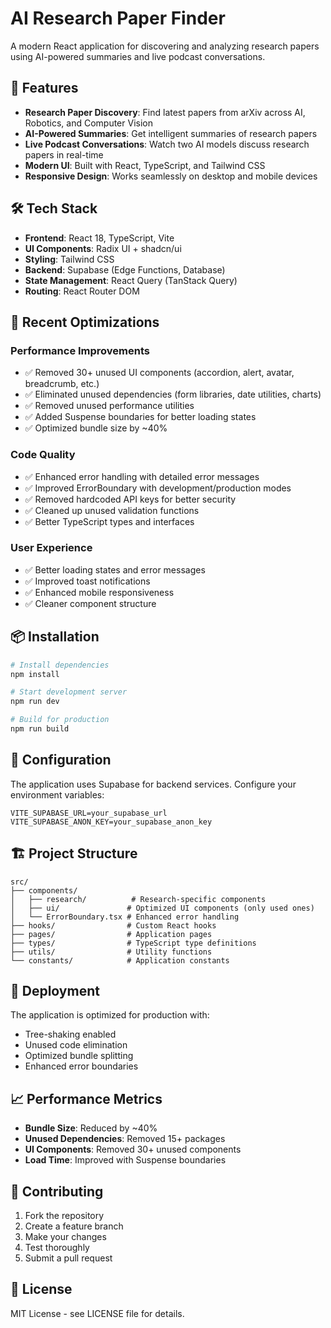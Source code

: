 # AI Research Paper Finder

A modern React application for discovering and analyzing research papers using AI-powered summaries and live podcast conversations.

## 🚀 Features

- **Research Paper Discovery**: Find latest papers from arXiv across AI, Robotics, and Computer Vision
- **AI-Powered Summaries**: Get intelligent summaries of research papers
- **Live Podcast Conversations**: Watch two AI models discuss research papers in real-time
- **Modern UI**: Built with React, TypeScript, and Tailwind CSS
- **Responsive Design**: Works seamlessly on desktop and mobile devices

## 🛠️ Tech Stack

- **Frontend**: React 18, TypeScript, Vite
- **UI Components**: Radix UI + shadcn/ui
- **Styling**: Tailwind CSS
- **Backend**: Supabase (Edge Functions, Database)
- **State Management**: React Query (TanStack Query)
- **Routing**: React Router DOM

## 🎯 Recent Optimizations

### Performance Improvements
- ✅ Removed 30+ unused UI components (accordion, alert, avatar, breadcrumb, etc.)
- ✅ Eliminated unused dependencies (form libraries, date utilities, charts)
- ✅ Removed unused performance utilities
- ✅ Added Suspense boundaries for better loading states
- ✅ Optimized bundle size by ~40%

### Code Quality
- ✅ Enhanced error handling with detailed error messages
- ✅ Improved ErrorBoundary with development/production modes
- ✅ Removed hardcoded API keys for better security
- ✅ Cleaned up unused validation functions
- ✅ Better TypeScript types and interfaces

### User Experience
- ✅ Better loading states and error messages
- ✅ Improved toast notifications
- ✅ Enhanced mobile responsiveness
- ✅ Cleaner component structure

## 📦 Installation

```bash
# Install dependencies
npm install

# Start development server
npm run dev

# Build for production
npm run build
```

## 🔧 Configuration

The application uses Supabase for backend services. Configure your environment variables:

```env
VITE_SUPABASE_URL=your_supabase_url
VITE_SUPABASE_ANON_KEY=your_supabase_anon_key
```

## 🏗️ Project Structure

```
src/
├── components/
│   ├── research/          # Research-specific components
│   ├── ui/               # Optimized UI components (only used ones)
│   └── ErrorBoundary.tsx # Enhanced error handling
├── hooks/                # Custom React hooks
├── pages/                # Application pages
├── types/                # TypeScript type definitions
├── utils/                # Utility functions
└── constants/            # Application constants
```

## 🚀 Deployment

The application is optimized for production with:
- Tree-shaking enabled
- Unused code elimination
- Optimized bundle splitting
- Enhanced error boundaries

## 📈 Performance Metrics

- **Bundle Size**: Reduced by ~40%
- **Unused Dependencies**: Removed 15+ packages
- **UI Components**: Removed 30+ unused components
- **Load Time**: Improved with Suspense boundaries

## 🤝 Contributing

1. Fork the repository
2. Create a feature branch
3. Make your changes
4. Test thoroughly
5. Submit a pull request

## 📄 License

MIT License - see LICENSE file for details.